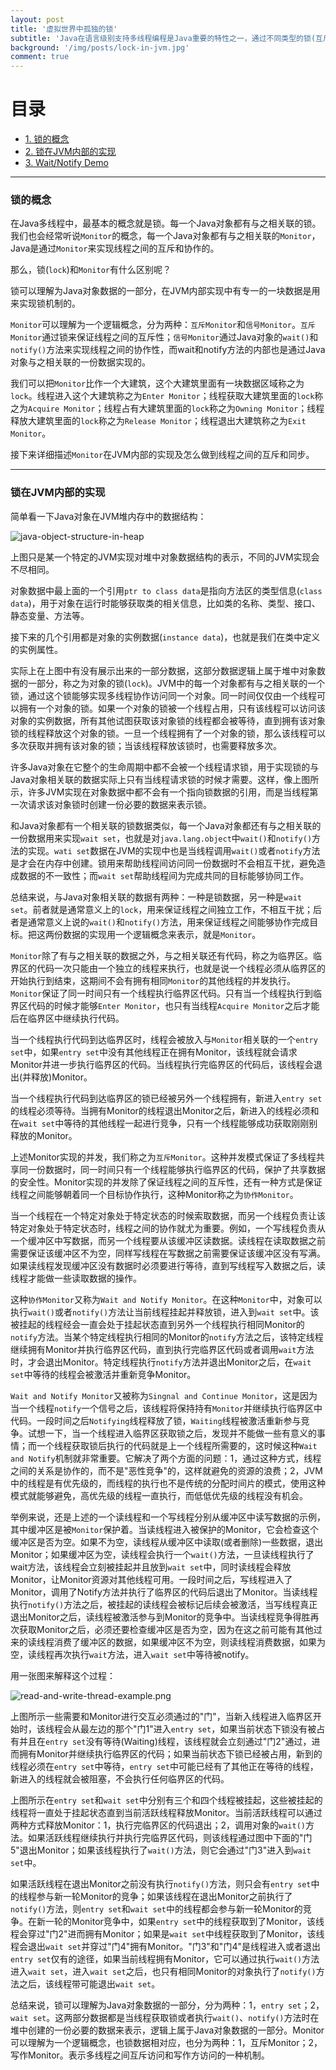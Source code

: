 ```yaml
---
layout: post
title: '虚拟世界中孤独的锁'
subtitle: 'Java在语言级别支持多线程编程是Java重要的特性之一，通过不同类型的锁(互斥锁和信号锁)实现了两点：一，为了保护共享资源安全的线程之间的互斥性；二、为了完成同一个目标线程之间的协作性。锁，看不见、摸不着，但确确实实存在。本文从锁在JVM内部实现的角度，试图理解锁的概念，弄明白锁的内部实现和语言级别的特性。'
background: '/img/posts/lock-in-jvm.jpg'
comment: true
---
```


# 目录

- [1. 锁的概念](#1)
- [2. 锁在JVM内部的实现](#2)
- [3. Wait/Notify Demo](#5)

---

<h3 id="1">锁的概念</h3>

在Java多线程中，最基本的概念就是锁。每一个Java对象都有与之相关联的锁。我们也会经常听说`Monitor`的概念，每一个Java对象都有与之相关联的`Monitor`，Java是通过`Monitor`来实现线程之间的互斥和协作的。

那么，锁(`lock`)和`Monitor`有什么区别呢？

锁可以理解为Java对象数据的一部分，在JVM内部实现中有专一的一块数据是用来实现锁机制的。

`Monitor`可以理解为一个逻辑概念，分为两种：`互斥Monitor`和`信号Monitor`。`互斥Monitor`通过锁来保证线程之间的互斥性；`信号Monitor`通过Java对象的`wait()`和`notify()`方法来实现线程之间的协作性，而wait和notify方法的内部也是通过Java对象与之相关联的一份数据实现的。

我们可以把`Monitor`比作一个大建筑，这个大建筑里面有一块数据区域称之为`lock`。线程进入这个大建筑称之为`Enter Monitor`；线程获取大建筑里面的`lock`称之为`Acquire Monitor`；线程占有大建筑里面的`lock`称之为`Owning Monitor`；线程释放大建筑里面的`lock`称之为`Release Monitor`；线程退出大建筑称之为`Exit Monitor`。

接下来详细描述`Monitor`在JVM内部的实现及怎么做到线程之间的互斥和同步。

---

<h3 id="1">锁在JVM内部的实现</h3>

简单看一下Java对象在JVM堆内存中的数据结构：

![java-object-structure-in-heap](/img/posts/java-object-structure-in-heap.png "Java对象在堆内存中的数据表示")

上图只是某一个特定的JVM实现对堆中对象数据结构的表示，不同的JVM实现会不尽相同。

对象数据中最上面的一个引用`ptr to class data`是指向方法区的类型信息(`class data`)，用于对象在运行时能够获取类的相关信息，比如类的名称、类型、接口、静态变量、方法等。

接下来的几个引用都是对象的实例数据(`instance data`)，也就是我们在类中定义的实例属性。

实际上在上图中有没有展示出来的一部分数据，这部分数据逻辑上属于堆中对象数据的一部分，称之为对象的锁(`lock`)。JVM中的每一个对象都有与之相关联的一个锁，通过这个锁能够实现多线程协作访问同一个对象。同一时间仅仅由一个线程可以拥有一个对象的锁。如果一个对象的锁被一个线程占用，只有该线程可以访问该对象的实例数据，所有其他试图获取该对象锁的线程都会被等待，直到拥有该对象锁的线程释放这个对象的锁。一旦一个线程拥有了一个对象的锁，那么该线程可以多次获取并拥有该对象的锁；当该线程释放该锁时，也需要释放多次。

许多Java对象在它整个的生命周期中都不会被一个线程请求锁，用于实现锁的与Java对象相关联的数据实际上只有当线程请求锁的时候才需要。这样，像上图所示，许多JVM实现在对象数据中都不会有一个指向锁数据的引用，而是当线程第一次请求该对象锁时创建一份必要的数据来表示锁。

和Java对象都有一个相关联的锁数据类似，每一个Java对象都还有与之相关联的一份数据用来实现`wait set`，也就是对`java.lang.object`中`wait()`和`notify()`方法的实现。`wati set`数据在JVM的实现中也是当线程调用`wait()`或者`notify`方法是才会在内存中创建。锁用来帮助线程间访问同一份数据时不会相互干扰，避免造成数据的不一致性；而`wait set`帮助线程间为完成共同的目标能够协同工作。

总结来说，与Java对象相关联的数据有两种：一种是锁数据，另一种是`wait set`。前者就是通常意义上的`lock`，用来保证线程之间独立工作，不相互干扰；后者是通常意义上说的`wait()`和`notify()`方法，用来保证线程之间能够协作完成目标。把这两份数据的实现用一个逻辑概念来表示，就是`Monitor`。

`Monitor`除了有与之相关联的数据之外，与之相关联还有代码，称之为临界区。临界区的代码一次只能由一个独立的线程来执行，也就是说一个线程必须从临界区的开始执行到结束，这期间不会有拥有相同`Monitor`的其他线程的并发执行。`Monitor`保证了同一时间只有一个线程执行临界区代码。只有当一个线程执行到临界区代码的时候才能够`Enter Monitor`，也只有当线程`Acquire Monitor`之后才能后在临界区中继续执行代码。

当一个线程执行代码到达临界区时，线程会被放入与`Monitor`相关联的一个`entry set`中，如果`entry set`中没有其他线程正在拥有Monitor，该线程就会请求Monitor并进一步执行临界区的代码。当线程执行完临界区的代码后，该线程会退出(并释放)Monitor。

当一个线程执行代码到达临界区的锁已经被另外一个线程拥有，新进入`entry set`的线程必须等待。当拥有Monitor的线程退出Monitor之后，新进入的线程必须和在`wait set`中等待的其他线程一起进行竞争，只有一个线程能够成功获取刚刚别释放的Monitor。

上述Monitor实现的并发，我们称之为`互斥Monitor`。这种并发模式保证了多线程共享同一份数据时，同一时间只有一个线程能够执行临界区的代码，保护了共享数据的安全性。Monitor实现的并发除了保证线程之间的互斥性，还有一种方式是保证线程之间能够朝着同一个目标协作执行，这种Monitor称之为`协作Monitor`。

当一个线程在一个特定对象处于特定状态的时候索取数据，而另一个线程负责让该特定对象处于特定状态时，线程之间的协作就尤为重要。例如，一个写线程负责从一个缓冲区中写数据，而另一个线程要从该缓冲区读数据。读线程在读取数据之前需要保证该缓冲区不为空，同样写线程在写数据之前需要保证该缓冲区没有写满。如果读线程发现缓冲区没有数据时必须要进行等待，直到写线程写入数据之后，读线程才能做一些读取数据的操作。

这种`协作Monitor`又称为`Wait and Notify Monitor`。在这种`Monitor`中，对象可以执行`wait()`或者`notify()`方法让当前线程挂起并释放锁，进入到`wait set`中。该被挂起的线程经会一直会处于挂起状态直到另外一个线程执行相同Monitor的`notify`方法。当某个特定线程执行相同的Monitor的`notify`方法之后，该特定线程继续拥有Monitor并执行临界区代码，直到执行完临界区代码或者调用`wait`方法时，才会退出Monitor。特定线程执行`notify`方法并退出Monitor之后，在`wait set`中等待的线程会被激活并重新竞争Monitor。

`Wait and Notify Monitor`又被称为`Singnal and Continue Monitor`，这是因为当一个线程`notify`一个信号之后，该线程将保持持有`Monitor`并继续执行临界区中代码。一段时间之后`Notifying`线程释放了锁，`Waiting`线程被激活重新参与竞争。试想一下，当一个线程进入临界区获取锁之后，发现并不能做一些有意义的事情；而一个线程获取锁后执行的代码就是上一个线程所需要的，这时候这种`Wait and Notify`机制就非常重要。它解决了两个方面的问题：1，通过这种方式，线程之间的关系是协作的，而不是"恶性竞争"的，这样就避免的资源的浪费；2，JVM中的线程是有优先级的，而线程的执行也不是传统的分配时间片的模式，使用这种模式就能够避免，高优先级的线程一直执行，而低低优先级的线程没有机会。

举例来说，还是上述的一个读线程和一个写线程分别从缓冲区中读写数据的示例，其中缓冲区是被`Monitor`保护着。当读线程进入被保护的Monitor，它会检查这个缓冲区是否为空。如果不为空，读线程从缓冲区中读取(或者删除)一些数据，退出Monitor；如果缓冲区为空，读线程会执行一个`wait()`方法，一旦读线程执行了wait方法，该线程会立刻被挂起并且放到`wait set`中，同时读线程会释放Monitor，让Monitor资源对其他线程可用。一段时间之后，写线程进入了Monitor，调用了Notify方法并执行了临界区的代码后退出了Monitor。当读线程执行`notify()`方法之后，被挂起的读线程会被标记后续会被激活，当写线程真正退出Monitor之后，读线程被激活参与到Monitor的竞争中。当读线程竞争得胜再次获取Monitor之后，必须还要检查缓冲区是否为空，因为在这之前可能有其他过来的读线程消费了缓冲区的数据，如果缓冲区不为空，则读线程消费数据，如果为空，读线程再次执行`wait`方法，进入`wait set`中等待被notify。

用一张图来解释这个过程：

![read-and-write-thread-example.png](/img/posts/read-and-write-thread-example.png "读写线程示例")

上图所示一些需要和Monitor进行交互必须通过的"门"，当新入线程进入临界区开始时，该线程会从最左边的那个"门1"进入`entry set`，如果当前状态下锁没有被占有并且在`entry set`没有等待(Waiting)线程，该线程就会立刻通过"门2"通过，进而拥有Monitor并继续执行临界区的代码；如果当前状态下锁已经被占用，新到的线程必须在`entry set`中等待，`entry set`中可能已经有了其他正在等待的线程，新进入的线程就会被阻塞，不会执行任何临界区的代码。

上图所示在`entry set`和`wait set`中分别有三个和四个线程被挂起，这些被挂起的线程将一直处于挂起状态直到当前活跃线程释放Monitor。当前活跃线程可以通过两种方式释放Monitor：1，执行完临界区的代码退出；2，调用对象的`wait()`方法。如果活跃线程继续执行并执行完临界区代码，则该线程通过图中下面的"门5"退出Monitor；如果该线程执行了`wait()`方法，则它会通过"门3"进入到`wait set`中。

如果活跃线程在退出Monitor之前没有执行`notify()`方法，则只会有`entry set`中的线程参与新一轮Monitor的竞争；如果该线程在退出Monitor之前执行了`notify()`方法，则`entry set`和`wait set`中的线程都会参与新一轮Monitor的竞争。在新一轮的Monitor竞争中，如果`entry set`中的线程获取到了Monitor，该线程会穿过"门2"进而拥有Monitor；如果是`wait set`中线程获取到了Monitor，该线程会退出`wait set`并穿过"门4"拥有Monitor。"门3"和"门4"是线程进入或者退出`entry set`仅有的途径，如果当前线程拥有Monitor，它可以通过执行`wait()`方法进入`wait set`，进入`wait set`之后，也只有相同Monitor的对象执行了`notify()`方法之后，该线程带可能退出`wait set`。

总结来说，锁可以理解为Java对象数据的一部分，分为两种：1，`entry set`；2，`wait set`。这两部分数据都是当线程获取锁或者执行`wait()`、`notify()`方法时在堆中创建的一份必要的数据来表示，逻辑上属于Java对象数据的一部分。Monitor可以理解为一个逻辑概念，也锁数据相对应，也分为两种：1，互斥Monitor；2，写作Monitor。表示多线程之间互斥访问和写作方访问的一种机制。
